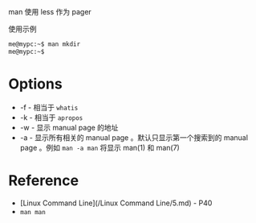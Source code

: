 man 使用 less 作为 pager


使用示例
```bash
me@mypc:~$ man mkdir
me@mypc:~$
```

# Options
- -f - 相当于 `whatis`
- -k - 相当于 `apropos`
- -w - 显示 manual page 的地址
- -a - 显示所有相关的 manual page 。默认只显示第一个搜索到的 manual page 。例如 `man -a man` 将显示 man(1) 和 man(7)


# Reference

- [Linux Command Line](/Linux Command Line/5.md) - P40
- `man man`